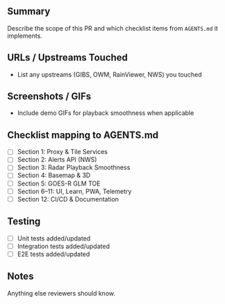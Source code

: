 ## Summary

Describe the scope of this PR and which checklist items from `AGENTS.md` it implements.

## URLs / Upstreams Touched

- List any upstreams (GIBS, OWM, RainViewer, NWS) you touched

## Screenshots / GIFs

- Include demo GIFs for playback smoothness when applicable

## Checklist mapping to AGENTS.md

- [ ] Section 1: Proxy & Tile Services
- [ ] Section 2: Alerts API (NWS)
- [ ] Section 3: Radar Playback Smoothness
- [ ] Section 4: Basemap & 3D
- [ ] Section 5: GOES-R GLM TOE
- [ ] Section 6–11: UI, Learn, PWA, Telemetry
- [ ] Section 12: CI/CD & Documentation

## Testing

- [ ] Unit tests added/updated
- [ ] Integration tests added/updated
- [ ] E2E tests added/updated

## Notes

Anything else reviewers should know.


